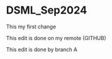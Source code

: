 # DSML_Sep2024


This my first change
 
This edit is done on my remote (GITHUB)


This edit is done by branch A